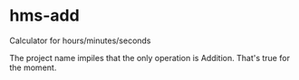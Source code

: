 hms-add
=======

Calculator for hours/minutes/seconds

The project name impiles that the only operation is Addition. That's true for the moment.
